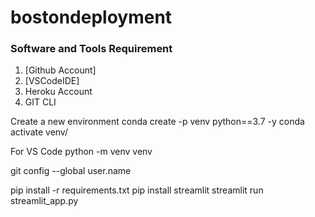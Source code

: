 # bostondeployment

### Software and Tools Requirement

1. [Github Account]
2. [VSCodeIDE]
3. Heroku Account
4. GIT CLI

Create a new environment
conda create -p venv python==3.7 -y
conda activate venv/

For VS Code
python -m venv venv

git config --global user.name

pip install -r requirements.txt
pip install streamlit
streamlit run streamlit_app.py